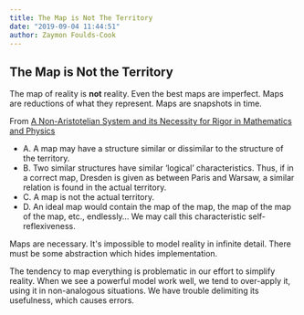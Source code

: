```yaml
---
title: The Map is Not The Territory
date: "2019-09-04 11:44:51"
author: Zaymon Foulds-Cook
---
```


## The Map is Not the Territory

The map of reality is **not** reality. Even the best maps are imperfect. Maps are reductions of what they represent. Maps are snapshots in time.


From [A Non-Aristotelian System and its Necessity for Rigor in Mathematics and Physics](http://esgs.free.fr/uk/art/sands-sup3.pdf)

- A. A map may have a structure similar or dissimilar to the structure of the territory.
- B. Two similar structures have similar ‘logical’ characteristics. Thus, if in a correct map, Dresden is given as between Paris and Warsaw, a similar relation is found in the actual territory.
- C. A map is not the actual territory.
- D. An ideal map would contain the map of the map, the map of the map of the map, etc., endlessly… We may call this characteristic self-reflexiveness.

Maps are necessary. It's impossible to model reality in infinite detail. There must be some abstraction which hides implementation.

The tendency to map everything is problematic in our effort to simplify reality. When we see a powerful model work well, we tend to over-apply it, using it in non-analogous situations. We have trouble delimiting its usefulness, which causes errors.
